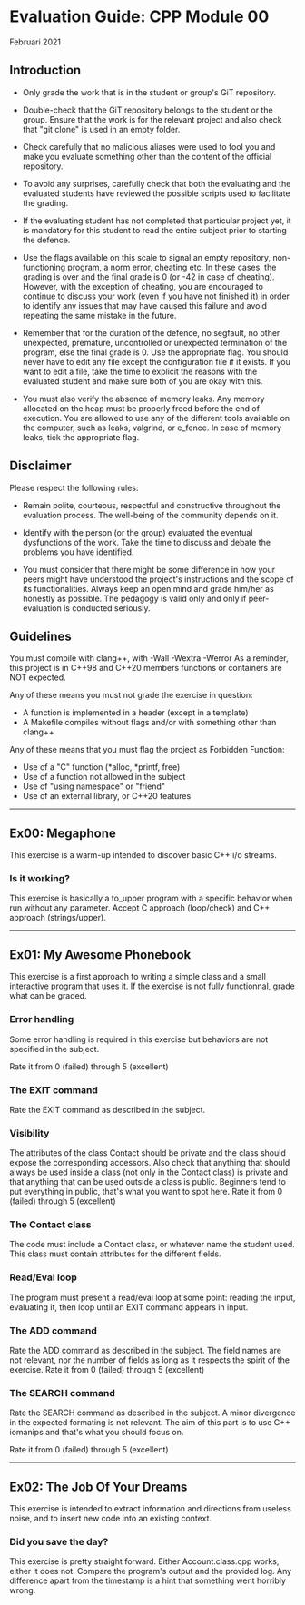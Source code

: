 # Evaluation Guide: CPP Module 00

Februari 2021

## Introduction
- Only grade the work that is in the student or group's
GiT repository.

- Double-check that the GiT repository belongs to the student
or the group. Ensure that the work is for the relevant project
and also check that "git clone" is used in an empty folder.

- Check carefully that no malicious aliases were used to fool you
and make you evaluate something other than the content of the
official repository.

- To avoid any surprises, carefully check that both the evaluating
and the evaluated students have reviewed the possible scripts used
to facilitate the grading.

- If the evaluating student has not completed that particular
project yet, it is mandatory for this student to read the
entire subject prior to starting the defence.

- Use the flags available on this scale to signal an empty repository,
non-functioning program, a norm error, cheating etc. In these cases,
the grading is over and the final grade is 0 (or -42 in case of
cheating). However, with the exception of cheating, you are
encouraged to continue to discuss your work (even if you have not
finished it) in order to identify any issues that may have caused
this failure and avoid repeating the same mistake in the future.

- Remember that for the duration of the defence, no segfault,
no other unexpected, premature, uncontrolled or unexpected
termination of the program, else the final grade is 0. Use the
appropriate flag.
You should never have to edit any file except the configuration file if it exists.
If you want to edit a file, take the time to explicit the reasons with the
evaluated student and make sure both of you are okay with this.

- You must also verify the absence of memory leaks. Any memory allocated on the heap must
be properly freed before the end of execution.
You are allowed to use any of the different tools available on the computer, such as
leaks, valgrind, or e_fence. In case of memory leaks, tick the appropriate flag.

## Disclaimer
Please respect the following rules:

- Remain polite, courteous, respectful and constructive
throughout the evaluation process. The well-being of the community
depends on it.

- Identify with the person (or the group) evaluated the eventual
dysfunctions of the work. Take the time to discuss
and debate the problems you have identified.

- You must consider that there might be some difference in how your
peers might have understood the project's instructions and the
scope of its functionalities. Always keep an open mind and grade
him/her as honestly as possible. The pedagogy is valid only and
only if peer-evaluation is conducted seriously.

## Guidelines
You must compile with clang++, with -Wall -Wextra -Werror
As a reminder, this project is in C++98 and C++20 members functions or containers are NOT expected.

Any of these means you must not grade the exercise in question:
- A function is implemented in a header (except in a template)
- A Makefile compiles without flags and/or with something other than clang++

Any of these means that you must flag the project as Forbidden Function:
- Use of a "C" function (*alloc, *printf, free)
- Use of a function not allowed in the subject
- Use of "using namespace" or "friend"
- Use of an external library, or C++20 features

---

## Ex00: Megaphone
This exercise is a warm-up intended to discover basic C++ i/o streams.

### Is it working?
This exercise is basically a to_upper program with a specific behavior when run without any parameter.
Accept C approach (loop/check) and C++ approach (strings/upper).

---

## Ex01: My Awesome Phonebook
This exercise is a first approach to writing a simple class and a small interactive program that uses it. If the exercise is not fully functionnal, grade what can be graded.

### Error handling
Some error handling is required in this exercise but behaviors are not specified in the subject.

Rate it from 0 (failed) through 5 (excellent)

### The EXIT command
Rate the EXIT command as described in the subject.

### Visibility
The attributes of the class Contact should be private and the class
should expose the corresponding accessors.
Also check that anything that
should always be used inside a class (not only in the Contact class) is private
and that anything that can be used outside a class is public. Beginners tend
to put everything in public, that's what you want to spot here.
Rate it from 0 (failed) through 5 (excellent)

### The Contact class
The code must include a Contact class, or whatever name the student
used.
This class must contain attributes for the different fields.

### Read/Eval loop
The program must present a read/eval loop at some point: reading
the input, evaluating it, then loop until an EXIT command appears in input.

### The ADD command
Rate the ADD command as described in the subject. The field names
are not relevant, nor the number of fields as long as it respects the spirit
of the exercise.
Rate it from 0 (failed) through 5 (excellent)

### The SEARCH command
Rate the SEARCH command as described in the subject. A minor divergence in the expected formating is not relevant. The aim of this part is to use C++ iomanips and that's what you should focus on.

Rate it from 0 (failed) through 5 (excellent)

---

## Ex02: The Job Of Your Dreams
This exercise is intended to extract information and directions from useless noise, and to insert new code into an existing context.

### Did you save the day?
This exercise is pretty straight forward. Either Account.class.cpp works, either it does not. Compare the program's output and the provided log. Any difference apart from the timestamp is a hint that something went horribly wrong.
